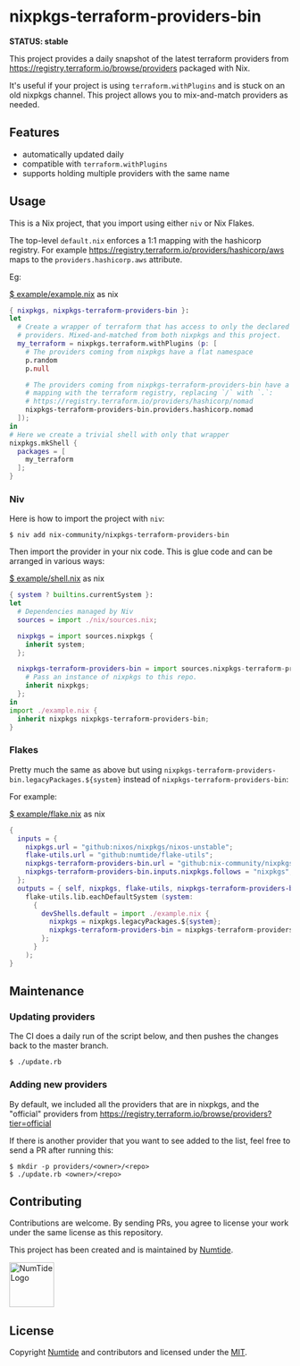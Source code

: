 # nixpkgs-terraform-providers-bin

**STATUS: stable**

This project provides a daily snapshot of the latest terraform providers from
https://registry.terraform.io/browse/providers packaged with Nix.

It's useful if your project is using `terraform.withPlugins` and is stuck on
an old nixpkgs channel. This project allows you to mix-and-match providers as
needed.

## Features

* automatically updated daily
* compatible with `terraform.withPlugins`
* supports holding multiple providers with the same name

## Usage

This is a Nix project, that you import using either `niv` or Nix Flakes.

The top-level `default.nix` enforces a 1:1 mapping with the hashicorp
registry. For example https://registry.terraform.io/providers/hashicorp/aws
maps to the `providers.hashicorp.aws` attribute.

Eg:

[$ example/example.nix](example/example.nix) as nix
```nix
{ nixpkgs, nixpkgs-terraform-providers-bin }:
let
  # Create a wrapper of terraform that has access to only the declared list of
  # providers. Mixed-and-matched from both nixpkgs and this project.
  my_terraform = nixpkgs.terraform.withPlugins (p: [
    # The providers coming from nixpkgs have a flat namespace
    p.random
    p.null

    # The providers coming from nixpkgs-terraform-providers-bin have a 1:1
    # mapping with the terraform registry, replacing `/` with `.`:
    # https://registry.terraform.io/providers/hashicorp/nomad
    nixpkgs-terraform-providers-bin.providers.hashicorp.nomad
  ]);
in
# Here we create a trivial shell with only that wrapper
nixpkgs.mkShell {
  packages = [
    my_terraform
  ];
}
```

### Niv

Here is how to import the project with `niv`:

```console
$ niv add nix-community/nixpkgs-terraform-providers-bin
```

Then import the provider in your nix code. This is glue code and can be
arranged in various ways:

[$ example/shell.nix](example/shell.nix) as nix
```nix
{ system ? builtins.currentSystem }:
let
  # Dependencies managed by Niv
  sources = import ./nix/sources.nix;

  nixpkgs = import sources.nixpkgs {
    inherit system;
  };

  nixpkgs-terraform-providers-bin = import sources.nixpkgs-terraform-providers-bin {
    # Pass an instance of nixpkgs to this repo.
    inherit nixpkgs;
  };
in
import ./example.nix {
  inherit nixpkgs nixpkgs-terraform-providers-bin;
}
```

### Flakes

Pretty much the same as above but using
`nixpkgs-terraform-providers-bin.legacyPackages.${system}` instead of
`nixpkgs-terraform-providers-bin`:

For example:

[$ example/flake.nix](example/flake.nix) as nix
```nix
{
  inputs = {
    nixpkgs.url = "github:nixos/nixpkgs/nixos-unstable";
    flake-utils.url = "github:numtide/flake-utils";
    nixpkgs-terraform-providers-bin.url = "github:nix-community/nixpkgs-terraform-providers-bin";
    nixpkgs-terraform-providers-bin.inputs.nixpkgs.follows = "nixpkgs";
  };
  outputs = { self, nixpkgs, flake-utils, nixpkgs-terraform-providers-bin }@inputs:
    flake-utils.lib.eachDefaultSystem (system:
      {
        devShells.default = import ./example.nix {
          nixpkgs = nixpkgs.legacyPackages.${system};
          nixpkgs-terraform-providers-bin = nixpkgs-terraform-providers-bin.legacyPackages.${system};
        };
      }
    );
}
```

## Maintenance

### Updating providers

The CI does a daily run of the script below, and then pushes the changes back
to the master branch.

```console
$ ./update.rb
```

### Adding new providers

By default, we included all the providers that are in nixpkgs, and the
"official" providers from
https://registry.terraform.io/browse/providers?tier=official

If there is another provider that you want to see added to the list, feel free
to send a PR after running this:

```console
$ mkdir -p providers/<owner>/<repo>
$ ./update.rb <owner>/<repo>
```

## Contributing

Contributions are welcome. By sending PRs, you agree to license your work
under the same license as this repository.

This project has been created and is maintained by [Numtide](https://numtide.com).

<img src="https://numtide.com/logo.png" alt="NumTide Logo" width="80">

## License

Copyright [Numtide](https://numtide.com) and contributors and licensed under
the [MIT](LICENSE).
